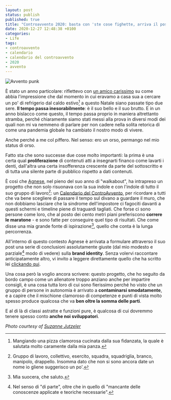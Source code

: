 ```yaml
---
layout: post
status: publish
published: true
title: "Controavvento 2020: basta con 'ste cose fighette, arriva il post-avvento punk"
date: 2020-12-27 12:48:38 +0100
categories: 
- Life
tags: 
- controavvento
- calendario
- calendario del controavvento
- 2020
- avvento
---
```


![Avvento punk](https://gitlab.com/dottorblaster/blog-images/-/raw/master/images/pexels-susanne-jutzeler-3216579.jpg)

È stato un anno particolare: riflettevo con [un amico carissimo](https://twitter.com/ganga_re) su come abbia l'impressione che dal momento in cui eravamo a casa sua a cercare un po' di refrigerio dal caldo estivo[^1] a questo Natale siano passate tipo due sere. **Il tempo passa inesorabilmente**: è il suo bello e il suo brutto. E in un anno bislacco come questo, il tempo passa proprio in maniera altrettanto stramba, perché chiaramente siamo stati messi alla prova in diversi modi dei quali non mi va nemmeno di parlare per non cadere nella solita retorica di come una pandemia globale ha cambiato il nostro modo di vivere.

Anche perché a me col piffero. Nel senso: ero un orso, permango nel mio status di orso.

Fatto sta che sono successe due cose molto importanti: la prima è una certa qual **proliferazione** di contenuti atti a insegnarti financo come lavarti i denti, dall'altra una certa insofferenza crescente da parte del sottoscritto e di tutta una silente parte di pubblico rispetto a dati contenuti.

È così che [Agnese](http://www.killbilla.it/), nel pieno del suo anno di "walkabout", ha intrapreso un progetto che non solo risuonava con la sua indole e con l'indole di tutto il suo gruppo di lavoro[^2]: un [Calendario del ControAvvento](https://www.robertatafuri.com/controavvento-2020/), per ricordare a tutti che va bene scegliere di passare il tempo sul divano a guardare il muro, che non dobbiamo lasciare che la sindrome dell'impostore ci fagociti davanti a questi schermi e timeline piene di traguardi tagliati. Che forse ci sono persone come loro, che al posto dei cento metri piani preferiscono **correre le maratone** - e sono fatte per conseguire quel tipo di risultati. Che come disse una mia grande fonte di ispirazione[^3], quello che conta è la lunga percorrenza.

All'interno di questo contesto Agnese è arrivata a formulare attraverso il suo post una serie di conclusioni assolutamente giuste (dal mio modesto e parziale[^4] modo di vedere) sulla **brand identity**. Senza volervi raccontare anticipatamente altro, vi invito a leggere direttamente quello che ha scritto lei [clickando qui](https://www.robertatafuri.com/03-controavvento/).

Una cosa però la voglio ancora scrivere: questo progetto, che ho seguito da bordo campo come un allenatore troppo anziano anche per impartire consigli, è una cosa tutta loro di cui sono fierissimo perché ho visto che un gruppo di persone in autonomia è arrivato a **contaminarsi smodatamente**, e a capire che il mischione clamoroso di competenze e punti di vista molto spesso produce qualcosa che va **ben oltre la somma delle parti**.

E al di là di classi astratte e funzioni pure, è qualcosa di cui dovremmo tenere spesso conto **anche noi sviluppatori**.

_Photo courtesy of [Suzanne Jutzeler](https://www.pexels.com/@suju)_

[^1]: Mangiando una pizza clamorosa cucinata dalla sua fidanzata, la quale è salutata molto caramente dalla mia panza.

[^2]: Gruppo di lavoro, collettivo, esercito, squadra, squadriglia, branco, manipolo, drappello. Insomma dato che non si sono ancora date un nome io gliene suggerisco un po'.

[^3]: Mia suocera, che saluto.

[^4]: Nel senso di "di parte", oltre che in quello di "mancante delle conoscenze applicate e teoriche necessarie".
